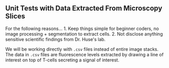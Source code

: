 Unit Tests with Data Extracted From Microscopy Slices
---

For the following reasons...
    1. Keep things simple for beginner coders, no image processing + segmentation to extract cells. 
    2. Not disclose anything sensitive scientific findings from Dr. Huse's lab.

We will be working directly with `.csv` files instead of entire image stacks. The data in `.csv` files are fluorescence levels extracted by drawing a line of interest on top of T-cells secreting a signal of interest.
